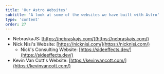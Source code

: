 ```yaml
---
title: 'Our Astro Websites'
subtitle: 'A look at some of the websites we have built with Astro'
type: 'content'
order: 27
---
```


- NebraskaJS: [https://nebraskajs.com/](https://nebraskajs.com/)
- Nick Nisi's Website: [https://nicknisi.com/](https://nicknisi.com/)
  - Nick's Consulting Website: [https://sideeffects.dev/](https://sideeffects.dev/)
- Kevin Van Cott's Website: [https://kevinvancott.com/](https://kevinvancott.com/)
